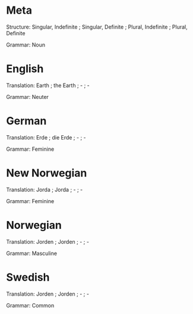 Meta
====

Structure: Singular, Indefinite ; Singular, Definite ; Plural, Indefinite ; Plural, Definite

Grammar:   Noun



English
=======

Translation: Earth ; the Earth ; - ; -

Grammar:     Neuter



German
======

Translation: Erde ; die Erde ; - ; -

Grammar:     Feminine



New Norwegian
=============

Translation: Jorda ; Jorda ; - ; -

Grammar:     Feminine



Norwegian
=========

Translation: Jorden ; Jorden ; - ; -

Grammar:     Masculine



Swedish
=======

Translation: Jorden ; Jorden ; - ; -

Grammar:     Common
